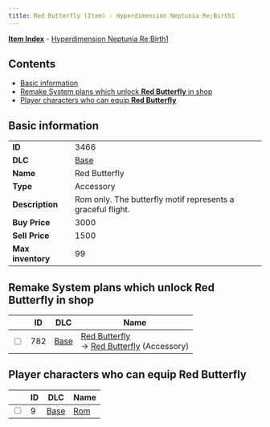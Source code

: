 ```yaml
---
title: Red Butterfly (Item) - Hyperdimension Neptunia Re;Birth1
---
```


[**Item Index**](/neptunia/rb1/item/index.html) - [Hyperdimension Neptunia Re;Birth1](/neptunia/rb1)

## Contents

- [Basic information](#basic-information)
- [Remake System plans which unlock **Red Butterfly** in shop](#remake-system-plans-which-unlock-red-butterfly-in-shop)
- [Player characters who can equip **Red Butterfly**](#player-characters-who-can-equip-red-butterfly)
## Basic information

|   |   |
| -- | -- |
| **ID** | 3466 |
| **DLC** | [Base](/neptunia/rb1/dlc/1-base.html) |
| **Name** | Red Butterfly |
| **Type** | Accessory |
| **Description** | Rom only. The butterfly motif represents a graceful flight. |
| **Buy Price** | 3000 |
| **Sell Price** | 1500 |
| **Max inventory** | 99 |


## Remake System plans which unlock **Red Butterfly** in shop

|    | ID | DLC | Name |
| -- | -- | --- | ---- |
| <input type="checkbox" id="rb1-remake-1-782" class="trackbox" /> | 782 | [Base](/neptunia/rb1/dlc/1-base.html) | [Red Butterfly](/neptunia/rb1/remake/1-782-red-butterfly.html)<br /> → [Red Butterfly](/neptunia/rb1/item/1-3466-red-butterfly.html) (Accessory) |


## Player characters who can equip **Red Butterfly**

|    | ID | DLC | Name |
| -- | -- | --- | ---- |
| <input type="checkbox" id="rb1-player-1-9" class="trackbox" /> | 9 | [Base](/neptunia/rb1/dlc/1-base.html) | [Rom](/neptunia/rb1/player/1-9-rom.html) |
